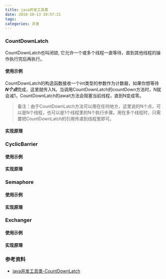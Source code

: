 ```yaml
---
title: java并发工具类
date: 2018-10-13 19:57:21
tags:
categories: 并发
---
```

### CountDownLatch
CountDownLatch也叫闭锁, 它允许一个或多个线程一直等待，直到其他线程的操作执行完后再执行。

#### 使用示例

CountDownLatch的构造函数接收一个int类型的参数作为计数器，如果你想等待***N个点***完成，这里就传入N。当调用CountDownLatch的countDown方法时，N就会减1，CountDownLatch的await方法会阻塞当前线程，直到N变成零。

> 备注：由于CountDownLatch方法可以用在任何地方，这里说的N个点，可以是N个线程，也可以是1个线程里的N个执行步骤。用在多个线程时，只需要把CountDownLatch的引用传递到线程里即可。


#### 实现原理



### CyclicBarrier

#### 使用示例

#### 实现原理


### Semaphore
#### 使用示例
#### 实现原理


### Exchanger
#### 使用示例
#### 实现原理




### 参考资料
- [java并发工具类-CountDownLatch](https://juejin.im/post/5af3c17f51882567113b37d0)